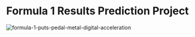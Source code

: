 # Formula 1 Results Prediction Project

![formula-1-puts-pedal-metal-digital-acceleration](https://github.com/user-attachments/assets/52a186ca-fbc1-4d36-836b-1e433e4a2289)


